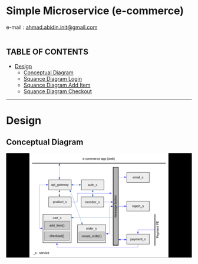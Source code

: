 # Simple Microservice (e-commerce)
e-mail : ahmad.abidin.init@gmail.com<br><br>


**TABLE OF CONTENTS**
---
- [Design](#design) 
    - [Conceptual Diagram](#concetual-diagram)
    - [Squance Diagram Login](#squance-diagram-login)
    - [Squance Diagram Add Item](#squance-diagram-add-item)
    - [Squance Diagram Checkout](#squance-diagram-checkout)
---
# Design
## Conceptual Diagram
![Bee Go Logo](./design/sm-cd.png) 
